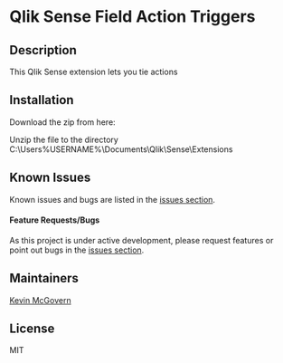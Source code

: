 # Qlik Sense Field Action Triggers

## Description

This Qlik Sense extension lets you tie actions

## Installation

Download the zip from here: 

Unzip the file to the directory C:\Users\%USERNAME%\Documents\Qlik\Sense\Extensions

## Known Issues

Known issues and bugs are listed in the [issues section](https://github.com/mcgovey).

#### Feature Requests/Bugs

As this project is under active development, please request features or point out bugs in the [issues section](https://github.com/mcgovey).

## Maintainers

[Kevin McGovern](https://github.com/mcgovey)

## License

MIT
